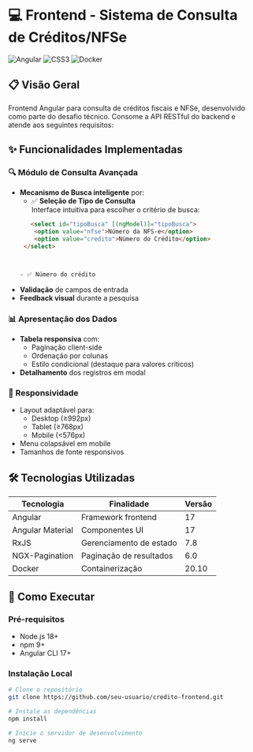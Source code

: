 # 💻 Frontend - Sistema de Consulta de Créditos/NFSe

![Angular](https://img.shields.io/badge/Angular-17-DD0031?style=for-the-badge&logo=angular&logoColor=white)
![CSS3](https://img.shields.io/badge/CSS3-1572B6?style=for-the-badge&logo=css3&logoColor=white)
![Docker](https://img.shields.io/badge/Docker-20.10-2496ED?style=for-the-badge&logo=docker&logoColor=white)

## 📋 Visão Geral
Frontend Angular para consulta de créditos fiscais e NFSe, desenvolvido como parte do desafio técnico. Consome a API RESTful do backend e atende aos seguintes requisitos:

## ✨ Funcionalidades Implementadas
### 🔍 Módulo de Consulta Avançada
- **Mecanismo de Busca inteligente** por:
   - ✅ **Seleção de Tipo de Consulta**  
  Interface intuitiva para escolher o critério de busca:
  ```html
     <select id="tipoBusca" [(ngModel)]="tipoBusca">
      <option value="nfse">Número da NFS-e</option>
      <option value="credito">Número do Crédito</option>
   </select>

  
  
  - ✅ Número do crédito
- **Validação** de campos de entrada
- **Feedback visual** durante a pesquisa

### 📊 Apresentação dos Dados
- **Tabela responsiva** com:
  - Paginação client-side
  - Ordenação por colunas
  - Estilo condicional (destaque para valores críticos)
- **Detalhamento** dos registros em modal

### 📱 Responsividade
- Layout adaptável para:
  - Desktop (≥992px)
  - Tablet (≥768px)
  - Mobile (<576px)
- Menu colapsável em mobile
- Tamanhos de fonte responsivos

## 🛠️ Tecnologias Utilizadas
| Tecnologia       | Finalidade                          | Versão |
|------------------|-------------------------------------|--------|
| Angular          | Framework frontend                  | 17     |
| Angular Material | Componentes UI                      | 17     |
| RxJS             | Gerenciamento de estado             | 7.8    |
| NGX-Pagination   | Paginação de resultados             | 6.0    |
| Docker           | Containerização                    | 20.10  |

## 🚀 Como Executar

### Pré-requisitos
- Node.js 18+
- npm 9+
- Angular CLI 17+

### Instalação Local
```bash
# Clone o repositório
git clone https://github.com/seu-usuario/credito-frontend.git

# Instale as dependências
npm install

# Inicie o servidor de desenvolvimento
ng serve
